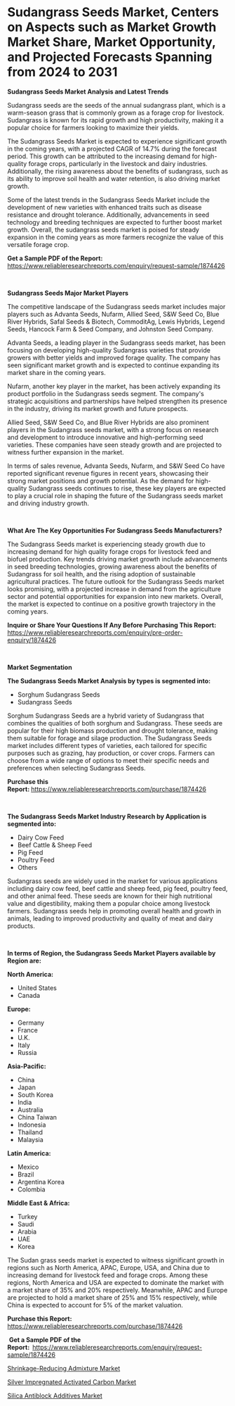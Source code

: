 <p><h1>Sudangrass Seeds Market, Centers on Aspects such as Market Growth Market Share, Market Opportunity, and Projected Forecasts Spanning from 2024 to 2031</h1></p><p><strong>Sudangrass Seeds Market Analysis and Latest Trends</strong></p>
<p><p>Sudangrass seeds are the seeds of the annual sudangrass plant, which is a warm-season grass that is commonly grown as a forage crop for livestock. Sudangrass is known for its rapid growth and high productivity, making it a popular choice for farmers looking to maximize their yields.</p><p>The Sudangrass Seeds Market is expected to experience significant growth in the coming years, with a projected CAGR of 14.7% during the forecast period. This growth can be attributed to the increasing demand for high-quality forage crops, particularly in the livestock and dairy industries. Additionally, the rising awareness about the benefits of sudangrass, such as its ability to improve soil health and water retention, is also driving market growth.</p><p>Some of the latest trends in the Sudangrass Seeds Market include the development of new varieties with enhanced traits such as disease resistance and drought tolerance. Additionally, advancements in seed technology and breeding techniques are expected to further boost market growth. Overall, the sudangrass seeds market is poised for steady expansion in the coming years as more farmers recognize the value of this versatile forage crop.</p></p>
<p><strong>Get a Sample PDF of the Report:&nbsp;</strong> <a href="https://www.reliableresearchreports.com/enquiry/request-sample/1874426">https://www.reliableresearchreports.com/enquiry/request-sample/1874426</a></p>
<p>&nbsp;</p>
<p><strong>Sudangrass Seeds Major Market Players</strong></p>
<p><p>The competitive landscape of the Sudangrass seeds market includes major players such as Advanta Seeds, Nufarm, Allied Seed, S&W Seed Co, Blue River Hybrids, Safal Seeds & Biotech, CommoditAg, Lewis Hybrids, Legend Seeds, Hancock Farm & Seed Company, and Johnston Seed Company. </p><p>Advanta Seeds, a leading player in the Sudangrass seeds market, has been focusing on developing high-quality Sudangrass varieties that provide growers with better yields and improved forage quality. The company has seen significant market growth and is expected to continue expanding its market share in the coming years.</p><p>Nufarm, another key player in the market, has been actively expanding its product portfolio in the Sudangrass seeds segment. The company's strategic acquisitions and partnerships have helped strengthen its presence in the industry, driving its market growth and future prospects.</p><p>Allied Seed, S&W Seed Co, and Blue River Hybrids are also prominent players in the Sudangrass seeds market, with a strong focus on research and development to introduce innovative and high-performing seed varieties. These companies have seen steady growth and are projected to witness further expansion in the market.</p><p>In terms of sales revenue, Advanta Seeds, Nufarm, and S&W Seed Co have reported significant revenue figures in recent years, showcasing their strong market positions and growth potential. As the demand for high-quality Sudangrass seeds continues to rise, these key players are expected to play a crucial role in shaping the future of the Sudangrass seeds market and driving industry growth.</p></p>
<p>&nbsp;</p>
<p><strong>What Are The Key Opportunities For Sudangrass Seeds Manufacturers?</strong></p>
<p><p>The Sudangrass Seeds market is experiencing steady growth due to increasing demand for high quality forage crops for livestock feed and biofuel production. Key trends driving market growth include advancements in seed breeding technologies, growing awareness about the benefits of Sudangrass for soil health, and the rising adoption of sustainable agricultural practices. The future outlook for the Sudangrass Seeds market looks promising, with a projected increase in demand from the agriculture sector and potential opportunities for expansion into new markets. Overall, the market is expected to continue on a positive growth trajectory in the coming years.</p></p>
<p><strong>Inquire or Share Your Questions If Any Before Purchasing This Report:</strong> <a href="https://www.reliableresearchreports.com/enquiry/pre-order-enquiry/1874426">https://www.reliableresearchreports.com/enquiry/pre-order-enquiry/1874426</a></p>
<p>&nbsp;</p>
<p><strong>Market Segmentation</strong></p>
<p><strong>The Sudangrass Seeds Market Analysis by types is segmented into:</strong></p>
<p><ul><li>Sorghum Sudangrass Seeds</li><li>Sudangrass Seeds</li></ul></p>
<p><p>Sorghum Sudangrass Seeds are a hybrid variety of Sudangrass that combines the qualities of both sorghum and Sudangrass. These seeds are popular for their high biomass production and drought tolerance, making them suitable for forage and silage production. The Sudangrass Seeds market includes different types of varieties, each tailored for specific purposes such as grazing, hay production, or cover crops. Farmers can choose from a wide range of options to meet their specific needs and preferences when selecting Sudangrass Seeds.</p></p>
<p><strong>Purchase this Report:&nbsp;</strong><a href="https://www.reliableresearchreports.com/purchase/1874426">https://www.reliableresearchreports.com/purchase/1874426</a></p>
<p>&nbsp;</p>
<p><strong>The Sudangrass Seeds Market Industry Research by Application is segmented into:</strong></p>
<p><ul><li>Dairy Cow Feed</li><li>Beef Cattle & Sheep Feed</li><li>Pig Feed</li><li>Poultry Feed</li><li>Others</li></ul></p>
<p><p>Sudangrass seeds are widely used in the market for various applications including dairy cow feed, beef cattle and sheep feed, pig feed, poultry feed, and other animal feed. These seeds are known for their high nutritional value and digestibility, making them a popular choice among livestock farmers. Sudangrass seeds help in promoting overall health and growth in animals, leading to improved productivity and quality of meat and dairy products.</p></p>
<p>&nbsp;</p>
<p><strong>In terms of Region, the Sudangrass Seeds Market Players available by Region are:</strong></p>
<p>
    <p> <strong> North America: </strong>
        <ul>
            <li>United States</li>
            <li>Canada</li>
        </ul>
        </p> 
    <p> <strong> Europe: </strong>
        <ul>
            <li>Germany</li>
            <li>France</li>
            <li>U.K.</li>
            <li>Italy</li>
            <li>Russia</li>
        </ul>
        </p> 
    <p> <strong> Asia-Pacific: </strong>
        <ul>
            <li>China</li>
            <li>Japan</li>
            <li>South Korea</li>
            <li>India</li>
            <li>Australia</li>
            <li>China Taiwan</li>
            <li>Indonesia</li>
            <li>Thailand</li>
            <li>Malaysia</li>
        </ul>
        </p> 
    <p> <strong> Latin America: </strong>
        <ul>
            <li>Mexico</li>
            <li>Brazil</li>
            <li>Argentina Korea</li>
            <li>Colombia</li>
        </ul>
        </p> 
    <p> <strong> Middle East & Africa: </strong>
        <ul>
            <li>Turkey</li>
            <li>Saudi</li>
            <li>Arabia</li>
            <li>UAE</li>
            <li>Korea</li>
        </ul>
    </p>
    </p>
<p><p>The Sudan grass seeds market is expected to witness significant growth in regions such as North America, APAC, Europe, USA, and China due to increasing demand for livestock feed and forage crops. Among these regions, North America and USA are expected to dominate the market with a market share of 35% and 20% respectively. Meanwhile, APAC and Europe are projected to hold a market share of 25% and 15% respectively, while China is expected to account for 5% of the market valuation.</p></p>
<p><strong>Purchase this Report: </strong><a href="https://www.reliableresearchreports.com/purchase/1874426">https://www.reliableresearchreports.com/purchase/1874426</a></p>
<p>&nbsp;<strong>Get a Sample PDF of the Report:&nbsp;&nbsp;</strong><a href="https://www.reliableresearchreports.com/enquiry/request-sample/1874426">https://www.reliableresearchreports.com/enquiry/request-sample/1874426</a></p>
<p><strong></strong></p>
<p><p><a href="https://view.publitas.com/reportprime-1/shrinkage-reducing-admixture-market-challenges-opportunities-and-growth-drivers-and-major-market-players-forecasted-for-period-from-2024-2031/">Shrinkage-Reducing Admixture Market</a></p><p><a href="https://view.publitas.com/reportprime-1/global-silver-impregnated-activated-carbon-market-by-types-applications-and-major-players-with-regional-growth-rate-analysis-and-development-situation-from-2024-to-2031/">Silver Impregnated Activated Carbon Market</a></p><p><a href="https://view.publitas.com/reportprime-1/silica-antiblock-additives-market-research-report-reveals-the-latest-trends-and-opportunities-of-this-market-for-period-from-2024-2031/">Silica Antiblock Additives Market</a></p></p>